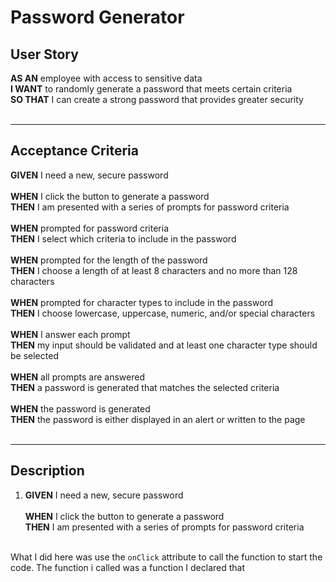# Password Generator


## User Story
**AS AN** employee with access to sensitive data<br>
**I WANT** to randomly generate a password that meets certain criteria<br>
**SO THAT** I can create a strong password that provides greater security<br><br>
<hr>

## Acceptance Criteria

**GIVEN** I need a new, secure password<br><br>
**WHEN** I click the button to generate a password<br>
**THEN** I am presented with a series of prompts for password criteria<br><br>
**WHEN** prompted for password criteria<br>
**THEN** I select which criteria to include in the password<br><br>
**WHEN** prompted for the length of the password<br>
**THEN** I choose a length of at least 8 characters and no more than 128 characters<br><br>
**WHEN** prompted for character types to include in the password<br>
**THEN** I choose lowercase, uppercase, numeric, and/or special characters<br><br>
**WHEN** I answer each prompt<br>
**THEN** my input should be validated and at least one character type should be selected<br><br>
**WHEN** all prompts are answered<br>
**THEN** a password is generated that matches the selected criteria<br><br>
**WHEN** the password is generated<br>
**THEN** the password is either displayed in an alert or written to the page<br><br>

<hr>

## Description
 
1. **GIVEN** I need a new, secure password<br><br>
**WHEN** I click the button to generate a password<br>
**THEN** I am presented with a series of prompts for password criteria<br><br>

What I did here was use the ```onClick``` attribute to call the function to start the code. The function i called was a function I declared that 
